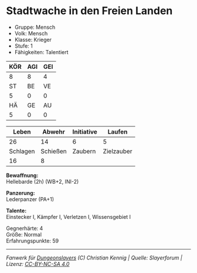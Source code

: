 # Stadtwache in den Freien Landen  
- Gruppe: Mensch  
- Volk: Mensch  
- Klasse: Krieger  
- Stufe: 1  
- Fähigkeiten: Talentiert  


| KÖR | AGI | GEI |  
| --- | --- | --- |  
| 8   | 8   | 4   |
| ST  | BE  | VE  |  
| 5   | 0   | 0   |
| HÄ  | GE  | AU  |  
| 5   | 0   | 0   |


| Leben    | Abwehr   | Initiative | Laufen     |
| -------- | -------- | ---------- | ---------- |
| 26       | 14       | 6          | 5          |
| Schlagen | Schießen | Zaubern    | Zielzauber |
| 16       | 8        |            |            |

**Bewaffnung:**  
Hellebarde (2h) (WB+2, INI-2)

**Panzerung:**  
Lederpanzer (PA+1)

**Talente:**  
Einstecker I, Kämpfer I, Verletzen I, Wissensgebiet I

Gegnerhärte: 4  
Größe: Normal  
Erfahrungspunkte: 59  



___
*Fanwerk für [Dungeonslayers](https://www.dungeonslayers.net/) (C) Christian Kennig | Quelle: Slayerforum | Lizenz: [CC-BY-NC-SA 4.0](https://creativecommons.org/licenses/by-nc-sa/4.0/deed.de)*